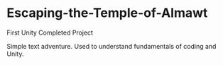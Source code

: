 # Escaping-the-Temple-of-Almawt
First Unity Completed Project

Simple text adventure.
Used to understand fundamentals of coding and Unity.

